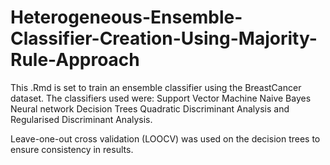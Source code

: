 # Heterogeneous-Ensemble-Classifier-Creation-Using-Majority-Rule-Approach

This .Rmd is set to train an ensemble classifier using the BreastCancer dataset.
The classifiers used were:
Support Vector Machine
Naive Bayes
Neural network
Decision Trees
Quadratic Discriminant Analysis
and Regularised Discriminant Analysis. 

Leave-one-out cross validation (LOOCV) was used on the decision trees to ensure consistency in results.

